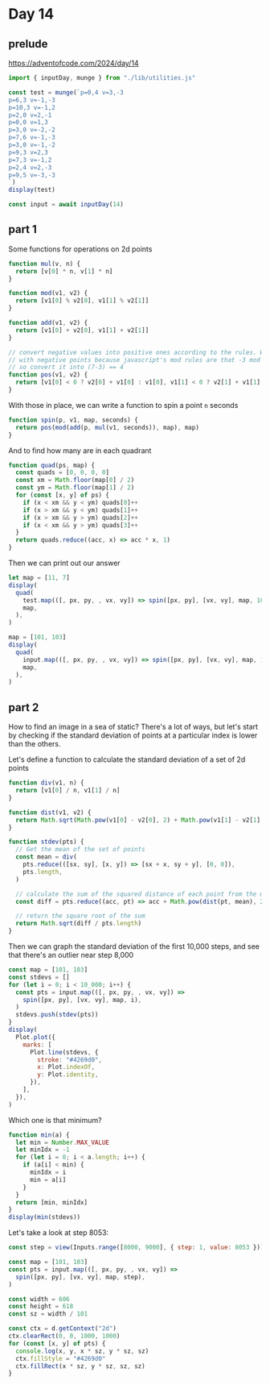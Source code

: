 # Day 14

## prelude

https://adventofcode.com/2024/day/14

```js echo
import { inputDay, munge } from "./lib/utilities.js"
```

```js echo
const test = munge(`p=0,4 v=3,-3
p=6,3 v=-1,-3
p=10,3 v=-1,2
p=2,0 v=2,-1
p=0,0 v=1,3
p=3,0 v=-2,-2
p=7,6 v=-1,-3
p=3,0 v=-1,-2
p=9,3 v=2,3
p=7,3 v=-1,2
p=2,4 v=2,-3
p=9,5 v=-3,-3
`)
display(test)

const input = await inputDay(14)
```

## part 1

Some functions for operations on 2d points

```js echo
function mul(v, n) {
  return [v[0] * n, v[1] * n]
}

function mod(v1, v2) {
  return [v1[0] % v2[0], v1[1] % v2[1]]
}

function add(v1, v2) {
  return [v1[0] + v2[0], v1[1] + v2[1]]
}

// convert negative values into positive ones according to the rules. We end up
// with negative points because javascript's mod rules are that -3 mod 7 is -3;
// so convert it into (7-3) == 4
function pos(v1, v2) {
  return [v1[0] < 0 ? v2[0] + v1[0] : v1[0], v1[1] < 0 ? v2[1] + v1[1] : v1[1]]
}
```

With those in place, we can write a function to spin a point `n` seconds

```js echo
function spin(p, v1, map, seconds) {
  return pos(mod(add(p, mul(v1, seconds)), map), map)
}
```

And to find how many are in each quadrant

```js echo
function quad(ps, map) {
  const quads = [0, 0, 0, 0]
  const xm = Math.floor(map[0] / 2)
  const ym = Math.floor(map[1] / 2)
  for (const [x, y] of ps) {
    if (x < xm && y < ym) quads[0]++
    if (x > xm && y < ym) quads[1]++
    if (x > xm && y > ym) quads[2]++
    if (x < xm && y > ym) quads[3]++
  }
  return quads.reduce((acc, x) => acc * x, 1)
}
```

Then we can print out our answer

```js echo
let map = [11, 7]
display(
  quad(
    test.map(([, px, py, , vx, vy]) => spin([px, py], [vx, vy], map, 100)),
    map,
  ),
)

map = [101, 103]
display(
  quad(
    input.map(([, px, py, , vx, vy]) => spin([px, py], [vx, vy], map, 100)),
    map,
  ),
)
```

## part 2

How to find an image in a sea of static? There's a lot of ways, but let's start by checking if the standard deviation of points at a particular index is lower than the others.

Let's define a function to calculate the standard deviation of a set of 2d points

```js echo
function div(v1, n) {
  return [v1[0] / n, v1[1] / n]
}

function dist(v1, v2) {
  return Math.sqrt(Math.pow(v1[0] - v2[0], 2) + Math.pow(v1[1] - v2[1], 2))
}

function stdev(pts) {
  // Get the mean of the set of points
  const mean = div(
    pts.reduce(([sx, sy], [x, y]) => [sx + x, sy + y], [0, 0]),
    pts.length,
  )

  // calculate the sum of the squared distance of each point from the mean
  const diff = pts.reduce((acc, pt) => acc + Math.pow(dist(pt, mean), 2), 0)

  // return the square root of the sum
  return Math.sqrt(diff / pts.length)
}
```

Then we can graph the standard deviation of the first 10,000 steps, and see that there's an outlier near step 8,000

```js echo
const map = [101, 103]
const stdevs = []
for (let i = 0; i < 10_000; i++) {
  const pts = input.map(([, px, py, , vx, vy]) =>
    spin([px, py], [vx, vy], map, i),
  )
  stdevs.push(stdev(pts))
}
display(
  Plot.plot({
    marks: [
      Plot.line(stdevs, {
        stroke: "#4269d0",
        x: Plot.indexOf,
        y: Plot.identity,
      }),
    ],
  }),
)
```

Which one is that minimum?

```js echo
function min(a) {
  let min = Number.MAX_VALUE
  let minIdx = -1
  for (let i = 0; i < a.length; i++) {
    if (a[i] < min) {
      minIdx = i
      min = a[i]
    }
  }
  return [min, minIdx]
}
display(min(stdevs))
```

Let's take a look at step 8053:

```js
const step = view(Inputs.range([8000, 9000], { step: 1, value: 8053 }))
```

```js
const map = [101, 103]
const pts = input.map(([, px, py, , vx, vy]) =>
  spin([px, py], [vx, vy], map, step),
)

const width = 606
const height = 618
const sz = width / 101

const ctx = d.getContext("2d")
ctx.clearRect(0, 0, 1000, 1000)
for (const [x, y] of pts) {
  console.log(x, y, x * sz, y * sz, sz)
  ctx.fillStyle = "#4269d0"
  ctx.fillRect(x * sz, y * sz, sz, sz)
}
```

<canvas id="d" width="640" height="640" style="max-width: 100%; height: 640px;"></canvas>
